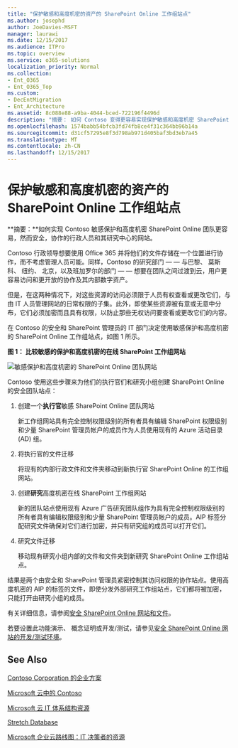 ```yaml
---
title: "保护敏感和高度机密的资产的 SharePoint Online 工作组站点"
ms.author: josephd
author: JoeDavies-MSFT
manager: laurawi
ms.date: 12/15/2017
ms.audience: ITPro
ms.topic: overview
ms.service: o365-solutions
localization_priority: Normal
ms.collection:
- Ent_O365
- Ent_O365_Top
ms.custom:
- DecEntMigration
- Ent_Architecture
ms.assetid: 8c088e88-a9ba-4044-bced-722196f4496d
description: "摘要： 如何 Contoso 变得更容易实现保护敏感和高度机密 SharePoint Online 的工作组站点，尚未安全、 高级管理人员的协作和其研究中心。"
ms.openlocfilehash: 1574babb54bfcb3fd74fb8ce4f31c364bb96b14a
ms.sourcegitcommit: d31cf57295e8f3d798ab971d405baf3bd3eb7a45
ms.translationtype: MT
ms.contentlocale: zh-CN
ms.lasthandoff: 12/15/2017
---
```

# <a name="secure-sharepoint-online-team-sites-for-sensitive-and-highly-confidential-assets"></a>保护敏感和高度机密的资产的 SharePoint Online 工作组站点

 **摘要：**如何实现 Contoso 敏感保护和高度机密 SharePoint Online 团队更容易，然而安全，协作的行政人员和其研究中心的网站。
  
Contoso 行政领导想要使用 Office 365 并将他们的文件存储在一个位置进行协作，而不考虑管理人员可能。同样，Contoso 的研究部门 — — 与巴黎、 莫斯科、 纽约、 北京，以及班加罗尔的部门 — — 想要在团队之间过渡到云，用户更容易访问和更开放的协作及其内部数字资产。
  
但是，在这两种情况下，对这些资源的访问必须限于人员有权查看或更改它们，与由 IT 人员管理网站的日常权限的子集。此外，即使某些资源被有意或无意中分布，它们必须加密而且具有权限，以防止那些无权访问要查看或更改它们的内容。
  
在 Contoso 的安全和 SharePoint 管理员的 IT 部门决定使用敏感保护和高度机密的 SharePoint Online 工作组站点，如图 1 所示。
  
**图 1： 比较敏感的保护和高度机密的在线 SharePoint 工作组网站**

![敏感保护和高度机密的 SharePoint Online 团队网站](images/Contoso_Poster/SP_Solution.png)
  
Contoso 使用这些步骤来为他们的执行官们和研究小组创建 SharePoint Online 的安全团队站点：
  
1. 创建一个**执行官**敏感 SharePoint Online 团队网站
    
    新工作组网站具有完全控制权限级别的所有者具有编辑 SharePoint 权限级别和少量 SharePoint 管理员帐户的成员作为人员使用现有的 Azure 活动目录 (AD) 组。
    
2. 将执行官的文件迁移
    
    将现有的内部行政文件和文件夹移动到新执行官 SharePoint Online 的工作组网站。
    
3. 创建**研究**高度机密在线 SharePoint 工作组网站
    
    新的团队站点使用现有 Azure 广告研究团队组作为具有完全控制权限级别的所有者具有编辑权限级别和少量 SharePoint 管理员帐户的成员。AIP 标签分配研究文件确保对它们进行加密，并只有研究组的成员可以打开它们。
    
4. 研究文件迁移
    
    移动现有研究小组内部的文件和文件夹到新研究 SharePoint Online 工作组站点。
    
结果是两个由安全和 SharePoint 管理员紧密控制其访问权限的协作站点。使用高度机密的 AIP 的标签的文件，即使分发外部研究工作组站点，它们都将被加密，只能打开由研究小组的成员。
  
有关详细信息，请参阅[安全 SharePoint Online 网站和文件](https://docs.microsoft.com/microsoft-365-enterprise/secure-sharepoint-online-sites-and-files)。
  
 若要设置此功能演示、 概念证明或开发/测试，请参见[安全 SharePoint Online 网站的开发/测试环境](https://docs.microsoft.com/microsoft-365-enterprise/secure-sharepoint-online-sites-dev-test)。
  
## <a name="see-also"></a>See Also

[Contoso Corporation 的企业方案](enterprise-scenarios-for-the-contoso-corporation.md)
  
[Microsoft 云中的 Contoso](contoso-in-the-microsoft-cloud.md)
  
[Microsoft 云 IT 体系结构资源](microsoft-cloud-it-architecture-resources.md)

[Stretch Database](https://msdn.microsoft.com/library/dn935011.aspx)
  
[Microsoft 企业云路线图：IT 决策者的资源](https://sway.com/FJ2xsyWtkJc2taRD)




